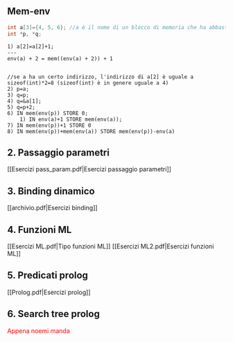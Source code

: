 ## Mem-env

```C
int a[3]={4, 5, 6}; //a è il nome di un blocco di memoria che ha abbastanza spazio per 3 interi
int *p, *q;
```

```
1) a[2]=a[2]+1; 
---
env(a) + 2 = mem((env(a) + 2)) + 1


//se a ha un certo indirizzo, l'indirizzo di a[2] è uguale a sizeof(int)*2=8 (sizeof(int) è in genere uguale a 4)
2) p=a; 
3) q=p;
4) q=&a[1];
5) q=p+2; 
6) IN mem(env(p)) STORE 0;
	1) IN env(a)+1 STORE mem(env(a));
7) IN mem(env(p))+1 STORE 0
8) IN mem(env(p))+mem(env(a)) STORE mem(env(p))-env(a) 
```
## 2. Passaggio parametri
[[Esercizi pass_param.pdf|Esercizi passaggio parametri]]
## 3. Binding dinamico
[[archivio.pdf|Esercizi binding]]
## 4. Funzioni ML
[[Esercizi ML.pdf|Tipo funzioni ML]]
[[Esercizi ML2.pdf|Esercizi funzioni ML]]
## 5. Predicati prolog
[[Prolog.pdf|Esercizi prolog]]

## 6. Search tree prolog
<span style="color:#ff0000">Appena noemi manda</span>